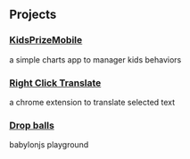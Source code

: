 ## Projects

### [KidsPrizeMobile](https://github.com/ericvan76/KidsPrizeMobile/blob/master/README.md) 
a simple charts app to manager kids behaviors

### [Right Click Translate](https://goo.gl/Rcjs82) 
a chrome extension to translate selected text

### [Drop balls](https://ericvan76.github.io/babylonjs-play) 
babylonjs playground
